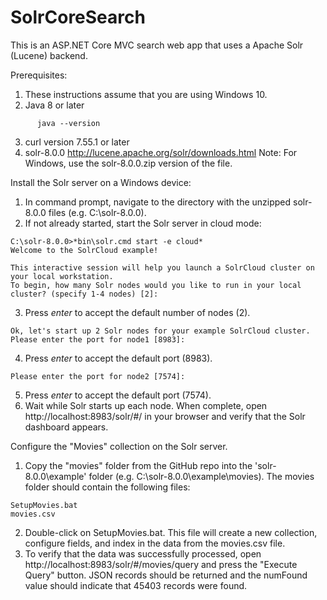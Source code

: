 # SolrCoreSearch
This is an ASP.NET Core MVC search web app that uses a Apache Solr (Lucene) backend.

Prerequisites:

1. These instructions assume that you are using Windows 10. 
2. Java 8 or later 	
~~~~
      java --version           	
~~~~
3. curl version 7.55.1 or later
4. solr-8.0.0
      http://lucene.apache.org/solr/downloads.html
   Note: For Windows, use the solr-8.0.0.zip version of the file.   

Install the Solr server on a Windows device:

1. In command prompt, navigate to the directory with the unzipped solr-8.0.0 files (e.g. C:\solr-8.0.0). 
2. If not already started, start the Solr server in cloud mode:
~~~~
C:\solr-8.0.0>*bin\solr.cmd start -e cloud*    
Welcome to the SolrCloud example!

This interactive session will help you launch a SolrCloud cluster on your local workstation.
To begin, how many Solr nodes would you like to run in your local cluster? (specify 1-4 nodes) [2]:
~~~~
3. Press *enter* to accept the default number of nodes (2). 
~~~~
Ok, let's start up 2 Solr nodes for your example SolrCloud cluster.
Please enter the port for node1 [8983]:
~~~~
4. Press *enter* to accept the default port (8983).
~~~~
Please enter the port for node2 [7574]:
~~~~
5. Press *enter* to accept the default port (7574).
6. Wait while Solr starts up each node. When complete, open http://localhost:8983/solr/#/ in your browser and verify that the Solr dashboard appears.

Configure the "Movies" collection on the Solr server.

1. Copy the "movies" folder from the GitHub repo into the 'solr-8.0.0\example\' folder (e.g. C:\solr-8.0.0\example\movies). The movies folder should contain the following files:
~~~~
SetupMovies.bat
movies.csv
~~~~
2. Double-click on SetupMovies.bat. This file will create a new collection, configure fields, and index in the data from the movies.csv file.
3. To verify that the data was successfully processed, open http://localhost:8983/solr/#/movies/query and press the "Execute Query" button. JSON records should be returned and the numFound value should indicate that 45403 records were found.






